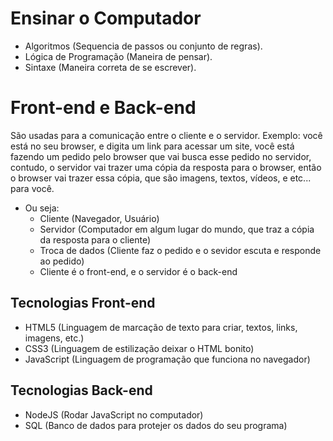 # Ensinar o Computador

- Algoritmos (Sequencia de passos ou conjunto de regras).
- Lógica de Programação (Maneira de pensar).
- Sintaxe (Maneira correta de se escrever).

# Front-end e Back-end

São usadas para a comunicação entre o cliente e o servidor. Exemplo: você está no seu browser, e digita um link para acessar um site, você está fazendo um pedido pelo browser que vai busca esse pedido no servidor, contudo, o servidor vai trazer uma cópia da resposta para o browser, então o browser vai trazer essa cópia, que são imagens, textos, vídeos, e etc... para você.

- Ou seja:
  - Cliente (Navegador, Usuário)
  - Servidor (Computador em algum lugar do mundo, que traz a cópia da resposta para o cliente)
  - Troca de dados (Cliente faz o pedido e o sevidor escuta e responde ao pedido)
  - Cliente é o front-end, e o servidor é o back-end

## Tecnologias Front-end

- HTML5 (Linguagem de marcação de texto para criar, textos, links, imagens, etc.)
- CSS3 (Linguagem de estilização deixar o HTML bonito)
- JavaScript (Linguagem de programação que funciona no navegador)

## Tecnologias Back-end

- NodeJS (Rodar JavaScript no computador)
- SQL (Banco de dados para protejer os dados do seu programa)
